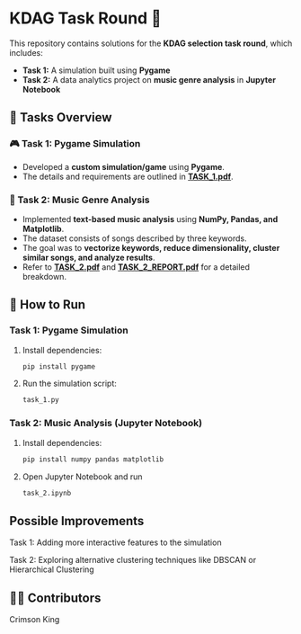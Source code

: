 # KDAG Task Round 🚀  

This repository contains solutions for the **KDAG selection task round**, which includes:  

- **Task 1:** A simulation built using **Pygame**  
- **Task 2:** A data analytics project on **music genre analysis** in **Jupyter Notebook**  

## 📌 Tasks Overview  

### 🎮 Task 1: Pygame Simulation  
- Developed a **custom simulation/game** using **Pygame**.  
- The details and requirements are outlined in **[TASK_1.pdf](./TASK_1.pdf)**.  

### 🎵 Task 2: Music Genre Analysis  
- Implemented **text-based music analysis** using **NumPy, Pandas, and Matplotlib**.  
- The dataset consists of songs described by three keywords.  
- The goal was to **vectorize keywords, reduce dimensionality, cluster similar songs, and analyze results**.  
- Refer to **[TASK_2.pdf](./TASK_2.pdf)** and **[TASK_2_REPORT.pdf](./TASK_2_REPORT.pdf)** for a detailed breakdown.  

## 🚀 How to Run  

### Task 1: Pygame Simulation  
1. Install dependencies:  
   ```bash
   pip install pygame
2. Run the simulation script:
   ```bash
   task_1.py
### Task 2: Music Analysis (Jupyter Notebook)
1. Install dependencies:
   ```bash
   pip install numpy pandas matplotlib
2. Open Jupyter Notebook and run
   ```bash
   task_2.ipynb

## Possible Improvements
Task 1: Adding more interactive features to the simulation

Task 2: Exploring alternative clustering techniques like DBSCAN or Hierarchical Clustering

## 👨‍💻 Contributors
Crimson King
